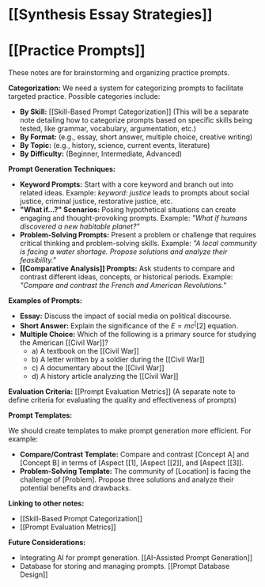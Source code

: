 # [[Synthesis Essay Strategies]]
# [[Practice Prompts]]

These notes are for brainstorming and organizing practice prompts.

**Categorization:**  We need a system for categorizing prompts to facilitate targeted practice.  Possible categories include:

* **By Skill:** [[Skill-Based Prompt Categorization]]  (This will be a separate note detailing how to categorize prompts based on specific skills being tested, like grammar, vocabulary, argumentation, etc.)
* **By Format:**  (e.g., essay, short answer, multiple choice, creative writing)
* **By Topic:** (e.g., history, science, current events, literature)
* **By Difficulty:** (Beginner, Intermediate, Advanced)


**Prompt Generation Techniques:**

* **Keyword Prompts:** Start with a core keyword and branch out into related ideas.  Example: *keyword:  justice*  leads to prompts about social justice, criminal justice, restorative justice, etc.
* **"What if...?" Scenarios:**  Posing hypothetical situations can create engaging and thought-provoking prompts.  Example: *"What if humans discovered a new habitable planet?"*
* **Problem-Solving Prompts:** Present a problem or challenge that requires critical thinking and problem-solving skills. Example: *"A local community is facing a water shortage.  Propose solutions and analyze their feasibility."*
* **[[Comparative Analysis]] Prompts:**  Ask students to compare and contrast different ideas, concepts, or historical periods. Example: *"Compare and contrast the French and American Revolutions."*

**Examples of Prompts:**

* **Essay:**  Discuss the impact of social media on political discourse.
* **Short Answer:** Explain the significance of the $E=mc^[[2]$ equation.
* **Multiple Choice:** Which of the following is a primary source for studying the American [[Civil War]]?
    * a) A textbook on the [[Civil War]]
    * b) A letter written by a soldier during the [[Civil War]]
    * c) A documentary about the [[Civil War]]
    * d) A history article analyzing the [[Civil War]]

**Evaluation Criteria:** [[Prompt Evaluation Metrics]] (A separate note to define criteria for evaluating the quality and effectiveness of prompts)


**Prompt Templates:**

We should create templates to make prompt generation more efficient. For example:

* **Compare/Contrast Template:**  Compare and contrast [Concept A] and [Concept B] in terms of [Aspect [[1], [Aspect [[2]], and [Aspect [[3]].
* **Problem-Solving Template:**  The community of [Location] is facing the challenge of [Problem].  Propose three solutions and analyze their potential benefits and drawbacks.


**Linking to other notes:**

* [[Skill-Based Prompt Categorization]]
* [[Prompt Evaluation Metrics]]


**Future Considerations:**

* Integrating AI for prompt generation. [[AI-Assisted Prompt Generation]]
* Database for storing and managing prompts. [[Prompt Database Design]]

